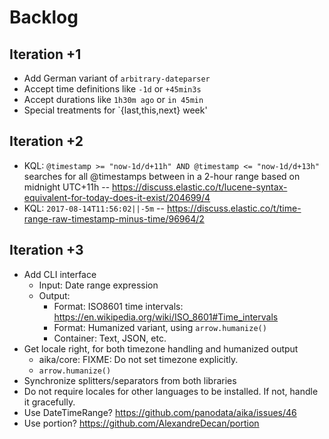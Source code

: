 # Backlog

## Iteration +1
- Add German variant of `arbitrary-dateparser`
- Accept time definitions like `-1d` or `+45min3s`
- Accept durations like `1h30m ago` or `in 45min`
- Special treatments for `{last,this,next} week'

## Iteration +2
- KQL: `@timestamp >= "now-1d/d+11h" AND @timestamp <= "now-1d/d+13h"` searches for all
  @timestamps between in a 2-hour range based on midnight UTC+11h
  -- https://discuss.elastic.co/t/lucene-syntax-equivalent-for-today-does-it-exist/204699/4
- KQL: `2017-08-14T11:56:02||-5m`
  -- https://discuss.elastic.co/t/time-range-raw-timestamp-minus-time/96964/2

## Iteration +3
- Add CLI interface
  - Input: Date range expression
  - Output:
    - Format: ISO8601 time intervals: https://en.wikipedia.org/wiki/ISO_8601#Time_intervals
    - Format: Humanized variant, using `arrow.humanize()`
    - Container: Text, JSON, etc.
- Get locale right, for both timezone handling and humanized output
  - aika/core: FIXME: Do not set timezone explicitly.
  - `arrow.humanize()`
- Synchronize splitters/separators from both libraries
- Do not require locales for other languages to be installed.
  If not, handle it gracefully.
- Use DateTimeRange?
  https://github.com/panodata/aika/issues/46
- Use portion?
  https://github.com/AlexandreDecan/portion
